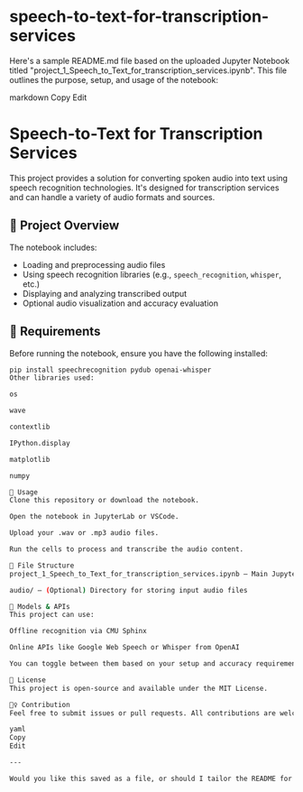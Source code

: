 # speech-to-text-for-transcription-services
Here's a sample README.md file based on the uploaded Jupyter Notebook titled "project_1_Speech_to_Text_for_transcription_services.ipynb". This file outlines the purpose, setup, and usage of the notebook:

markdown
Copy
Edit
# Speech-to-Text for Transcription Services

This project provides a solution for converting spoken audio into text using speech recognition technologies. It's designed for transcription services and can handle a variety of audio formats and sources.

## 📄 Project Overview

The notebook includes:
- Loading and preprocessing audio files
- Using speech recognition libraries (e.g., `speech_recognition`, `whisper`, etc.)
- Displaying and analyzing transcribed output
- Optional audio visualization and accuracy evaluation

## 🔧 Requirements

Before running the notebook, ensure you have the following installed:

```bash
pip install speechrecognition pydub openai-whisper
Other libraries used:

os

wave

contextlib

IPython.display

matplotlib

numpy

🚀 Usage
Clone this repository or download the notebook.

Open the notebook in JupyterLab or VSCode.

Upload your .wav or .mp3 audio files.

Run the cells to process and transcribe the audio content.

📁 File Structure
project_1_Speech_to_Text_for_transcription_services.ipynb – Main Jupyter Notebook

audio/ – (Optional) Directory for storing input audio files

🧠 Models & APIs
This project can use:

Offline recognition via CMU Sphinx

Online APIs like Google Web Speech or Whisper from OpenAI

You can toggle between them based on your setup and accuracy requirements.

📝 License
This project is open-source and available under the MIT License.

🙋‍♀️ Contribution
Feel free to submit issues or pull requests. All contributions are welcome!

yaml
Copy
Edit

---

Would you like this saved as a file, or should I tailor the README for a specific deployment or API use case?







